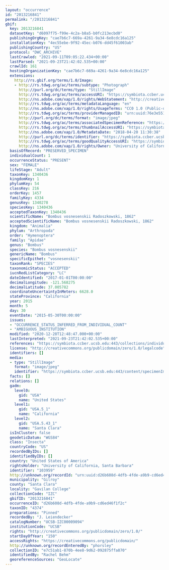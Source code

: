 ```yaml
---
layout: "occurrence"
id: "2013216841"
permalink: "/2013216841"
gbif:
  key: 2013216841
  datasetKey: "d6097f75-f99e-4c2a-b8a5-b0fc213ecbd0"
  publishingOrgKey: "cae7b6c7-669a-4261-9a34-6e8cdc16a125"
  installationKey: "4ec55ebe-9f92-45ec-b076-dd45f61003ab"
  publishingCountry: "US"
  protocol: "DWC_ARCHIVE"
  lastCrawled: "2021-09-11T09:05:22.434+00:00"
  lastParsed: "2021-09-23T21:42:02.535+00:00"
  crawlId: 161
  hostingOrganizationKey: "cae7b6c7-669a-4261-9a34-6e8cdc16a125"
  extensions:
    http://rs.gbif.org/terms/1.0/Image:
    - http://rs.tdwg.org/ac/terms/subtype: "Photograph"
      http://purl.org/dc/terms/type: "StillImage"
      http://rs.tdwg.org/ac/terms/accessURI: "https://symbiota.ccber.ucsb.edu:443/content/specimenImages/UCSB_IZC/UCSB-IZC00009/UCSB-IZC00009094_lg.jpg"
      http://ns.adobe.com/xap/1.0/rights/WebStatement: "http://creativecommons.org/publicdomain/zero/1.0/"
      http://rs.tdwg.org/ac/terms/metadataLanguage: "en"
      http://ns.adobe.com/xap/1.0/rights/UsageTerms: "CC0 1.0 (Public-domain)"
      http://rs.tdwg.org/ac/terms/providerManagedID: "urn:uuid:76e3e551-f27b-48b1-8c60-b093737d38ba"
      http://purl.org/dc/terms/format: "image/jpeg"
      http://rs.tdwg.org/ac/terms/associatedSpecimenReference: "https://symbiota.ccber.ucsb.edu:443/collections/individual/index.php?occid=103959"
      http://rs.tdwg.org/ac/terms/thumbnailAccessURI: "https://symbiota.ccber.ucsb.edu:443/content/specimenImages/UCSB_IZC/UCSB-IZC00009/UCSB-IZC00009094_tn.jpg"
      http://ns.adobe.com/xap/1.0/MetadataDate: "2018-04-20 11:30:38"
      http://purl.org/dc/terms/identifier: "https://symbiota.ccber.ucsb.edu:443/content/specimenImages/UCSB_IZC/UCSB-IZC00009/UCSB-IZC00009094_lg.jpg"
      http://rs.tdwg.org/ac/terms/goodQualityAccessURI: "https://symbiota.ccber.ucsb.edu:443/content/specimenImages/UCSB_IZC/UCSB-IZC00009/UCSB-IZC00009094.jpg"
      http://ns.adobe.com/xap/1.0/rights/Owner: "University of California, Santa Barbara"
  basisOfRecord: "PRESERVED_SPECIMEN"
  individualCount: 1
  occurrenceStatus: "PRESENT"
  sex: "FEMALE"
  lifeStage: "Adult"
  taxonKey: 1340436
  kingdomKey: 1
  phylumKey: 54
  classKey: 216
  orderKey: 1457
  familyKey: 4334
  genusKey: 1340278
  speciesKey: 1340436
  acceptedTaxonKey: 1340436
  scientificName: "Bombus vosnesenskii Radoszkowski, 1862"
  acceptedScientificName: "Bombus vosnesenskii Radoszkowski, 1862"
  kingdom: "Animalia"
  phylum: "Arthropoda"
  order: "Hymenoptera"
  family: "Apidae"
  genus: "Bombus"
  species: "Bombus vosnesenskii"
  genericName: "Bombus"
  specificEpithet: "vosnesenskii"
  taxonRank: "SPECIES"
  taxonomicStatus: "ACCEPTED"
  iucnRedListCategory: "LC"
  dateIdentified: "2017-01-01T00:00:00"
  decimalLongitude: -121.568275
  decimalLatitude: 37.005782
  coordinateUncertaintyInMeters: 6628.0
  stateProvince: "California"
  year: 2015
  month: 5
  day: 30
  eventDate: "2015-05-30T00:00:00"
  issues:
  - "OCCURRENCE_STATUS_INFERRED_FROM_INDIVIDUAL_COUNT"
  - "AMBIGUOUS_INSTITUTION"
  modified: "2020-12-28T12:48:47.000+00:00"
  lastInterpreted: "2021-09-23T21:42:02.535+00:00"
  references: "https://symbiota.ccber.ucsb.edu:443/collections/individual/index.php?occid=103959"
  license: "http://creativecommons.org/publicdomain/zero/1.0/legalcode"
  identifiers: []
  media:
  - type: "StillImage"
    format: "image/jpeg"
    identifier: "https://symbiota.ccber.ucsb.edu:443/content/specimenImages/UCSB_IZC/UCSB-IZC00009/UCSB-IZC00009094_lg.jpg"
  facts: []
  relations: []
  gadm:
    level0:
      gid: "USA"
      name: "United States"
    level1:
      gid: "USA.5_1"
      name: "California"
    level2:
      gid: "USA.5.43_1"
      name: "Santa Clara"
  isInCluster: false
  geodeticDatum: "WGS84"
  class: "Insecta"
  countryCode: "US"
  recordedByIDs: []
  identifiedByIDs: []
  country: "United States of America"
  rightsHolder: "University of California, Santa Barbara"
  identifier: "103959"
  http://unknown.org/recordId: "urn:uuid:d26b608d-4dfb-4fde-a9b9-cd6ed46f1f2c"
  municipality: "Gilroy"
  county: "Santa Clara"
  locality: "Gavilan College"
  collectionCode: "IZC"
  gbifID: "2013216841"
  occurrenceID: "d26b608d-4dfb-4fde-a9b9-cd6ed46f1f2c"
  taxonID: "4374"
  preparations: "Pinned"
  recordedBy: "J. Leiendecker"
  catalogNumber: "UCSB-IZC00009094"
  institutionCode: "UCSB"
  rights: "http://creativecommons.org/publicdomain/zero/1.0/"
  startDayOfYear: "150"
  accessRights: "https://creativecommons.org/publicdomain/"
  http://unknown.org/recordEnteredBy: "phorsley"
  collectionID: "e7c51ab1-870b-4ee8-9d62-092875ffa870"
  identifiedBy: "Rachel Behm"
  georeferenceSources: "GeoLocate"
---
```

